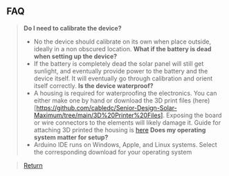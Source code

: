 ## FAQ
> **Do I need to calibrate the device?**
> - No the device should calibrate on its own when place outside, ideally in a non obscured location.
> **What if the battery is dead when setting up the device?**
> - If the battery is completely dead the solar panel will still get sunlight, and eventually provide power to the battery and the device itself. It will eventually go through calibration and orient itself correctly.
> **Is the device waterproof?**
> - A housing is required for waterproofing the electronics. You can either make one by hand or download the 3D print files (here)[https://github.com/cabledc/Senior-Design-Solar-Maximum/tree/main/3D%20Printer%20Files]. Exposing the board or wire connectors to the elements will likely damage it. Guide for attaching 3D printed the housing is [here](https://github.com/cabledc/Senior-Design-Solar-Maximum/blob/main/User%20Documentation/3D%20Printed%20Housing%20Setup.md)
> **Does my operating system matter for setup?**
> - Arduino IDE runs on Windows, Apple, and Linux systems. Select the corresponding download for your operating system

> [Return](https://github.com/cabledc/Senior-Design-Solar-Maximum/tree/main](https://github.com/cabledc/Senior-Design-Solar-Maximum/tree/main?tab=readme-ov-file#user-documentation)https://github.com/cabledc/Senior-Design-Solar-Maximum/tree/main?tab=readme-ov-file#user-documentation)
